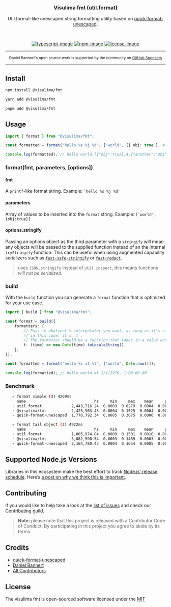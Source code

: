 <div align="center">
  <h3>Visulima fmt (util.format)</h3>
  <p>
  Util.format-like unescaped string formatting utility based on <a href="https://github.com/pinojs/quick-format-unescaped">quick-format-unescaped</a>.
  </p>
</div>

<br />

<div align="center">

[![typescript-image]][typescript-url] [![npm-image]][npm-url] [![license-image]][license-url]

</div>

---

<div align="center">
    <p>
        <sup>
            Daniel Bannert's open source work is supported by the community on <a href="https://github.com/sponsors/prisis">GitHub Sponsors</a>
        </sup>
    </p>
</div>

---

## Install

```sh
npm install @visulima/fmt
```

```sh
yarn add @visulima/fmt
```

```sh
pnpm add @visulima/fmt
```

## Usage

```typescript
import { format } from "@visulima/fmt";

const formatted = format("hello %s %j %d", ["world", [{ obj: true }, 4, { another: "obj" }]]);

console.log(formatted); // hello world [{"obj":true},4,{"another":"obj"}] NaN
```

### format(fmt, parameters, [options])

#### fmt

A `printf`-like format string. Example: `'hello %s %j %d'`

#### parameters

Array of values to be inserted into the `format` string. Example: `['world', {obj:true}]`

#### options.stringify

Passing an options object as the third parameter with a `stringify` will mean
any objects will be passed to the supplied function instead of an the
internal `tryStringify` function. This can be useful when using augmented
capability serializers such as [`fast-safe-stringify`](http://github.com/davidmarkclements/fast-safe-stringify) or [`fast-redact`](http://github.com/davidmarkclements/fast-redact).

> uses `JSON.stringify` instead of `util.inspect`, this means functions _will not be serialized_.

### build

With the `build` function you can generate a `format` function that is optimized for your use case.

```typescript
import { build } from "@visulima/fmt";

const format = build({
    formatters: {
        // Pass in whatever % interpolator you want, as long as it's a single character;
        // in this case, it's `t`.
        // The formatter should be a function that takes in a value and returns the formatted value.
        t: (time) => new Date(time).toLocaleString(),
    },
});

const formatted = format("hello %s at %t", ["world", Date.now()]);

console.log(formatted); // hello world at 1/1/1970, 1:00:00 AM
```

### Benchmark

```sh
   ✓ format simple (3) 4209ms
     name                              hz     min     max    mean     p75     p99    p995    p999     rme  samples
   · util.format             2,443,716.24  0.0003  0.8279  0.0004  0.0004  0.0007  0.0008  0.0013  ±0.35%  1221859   fastest
   · @visulima/fmt           2,425,903.43  0.0004  0.1525  0.0004  0.0004  0.0005  0.0006  0.0008  ±0.25%  1212952
   · quick-format-unescaped  1,770,792.34  0.0005  0.3075  0.0006  0.0006  0.0006  0.0006  0.0009  ±0.30%   885397   slowest

   ✓ format tail object (3) 4922ms
     name                              hz     min     max    mean     p75     p99    p995    p999     rme  samples
   · util.format             1,005,974.84  0.0009  0.1501  0.0010  0.0010  0.0013  0.0018  0.0022  ±0.28%   502988   slowest
   · @visulima/fmt           3,082,590.54  0.0003  0.1489  0.0003  0.0003  0.0004  0.0005  0.0006  ±0.30%  1541296   fastest
   · quick-format-unescaped  2,164,780.43  0.0004  0.1654  0.0005  0.0005  0.0005  0.0006  0.0008  ±0.25%  1082391
```

## Supported Node.js Versions

Libraries in this ecosystem make the best effort to track [Node.js’ release schedule](https://github.com/nodejs/release#release-schedule).
Here’s [a post on why we think this is important](https://medium.com/the-node-js-collection/maintainers-should-consider-following-node-js-release-schedule-ab08ed4de71a).

## Contributing

If you would like to help take a look at the [list of issues](https://github.com/visulima/visulima/issues) and check our [Contributing](.github/CONTRIBUTING.md) guild.

> **Note:** please note that this project is released with a Contributor Code of Conduct. By participating in this project you agree to abide by its terms.

## Credits

-   [quick-format-unescaped](https://github.com/pinojs/quick-format-unescaped)
-   [Daniel Bannert](https://github.com/prisis)
-   [All Contributors](https://github.com/visulima/visulima/graphs/contributors)

## License

The visulima fmt is open-sourced software licensed under the [MIT][license-url]

[typescript-image]: https://img.shields.io/badge/Typescript-294E80.svg?style=for-the-badge&logo=typescript
[typescript-url]: "typescript"
[license-image]: https://img.shields.io/npm/l/@visulima/fmt?color=blueviolet&style=for-the-badge
[license-url]: LICENSE.md "license"
[npm-image]: https://img.shields.io/npm/v/@visulima/fmt/latest.svg?style=for-the-badge&logo=npm
[npm-url]: https://www.npmjs.com/package/@visulima/fmt/v/latest "npm"
